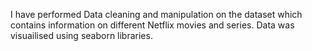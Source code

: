 I have performed Data cleaning and manipulation on the dataset which contains information on different Netflix movies and series. Data was visuailised using seaborn libraries.
